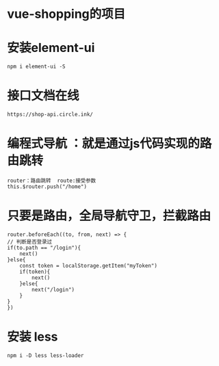 # vue-shopping的项目

# 安装element-ui
    npm i element-ui -S  

# 接口文档在线
    https://shop-api.circle.ink/

# 编程式导航 ：就是通过js代码实现的路由跳转
    router：路由跳转  route:接受参数
    this.$router.push("/home")

# 只要是路由，全局导航守卫，拦截路由
    router.beforeEach((to, from, next) => {
    // 判断是否登录过
    if(to.path == "/login"){
        next()
    }else{
        const token = localStorage.getItem("myToken")
        if(token){
            next()
        }else{
            next("/login")
        }
    }
    })

# 安装 less
    npm i -D less less-loader